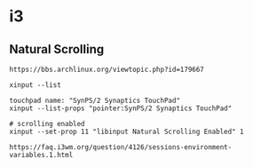 # i3

## Natural Scrolling
	https://bbs.archlinux.org/viewtopic.php?id=179667

	xinput --list

	touchpad name: "SynPS/2 Synaptics TouchPad"
	xinput --list-props "pointer:SynPS/2 Synaptics TouchPad"

	# scrolling enabled
	xinput --set-prop 11 "libinput Natural Scrolling Enabled" 1

	https://faq.i3wm.org/question/4126/sessions-environment-variables.1.html
